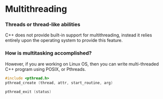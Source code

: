 # Multithreading

### Threads or thread-like abilities
C++ does not provide built-in support for multithreading, instead it relies entirely upon the operating system to provide this feature.
### How is multitasking accomplished?
However, if you are working on Linux OS, then you can write multi-threaded C++ program using POSIX, or Pthreads.

```C++
#include <pthread.h>
pthread_create (thread, attr, start_routine, arg)

pthread_exit (status)
```
